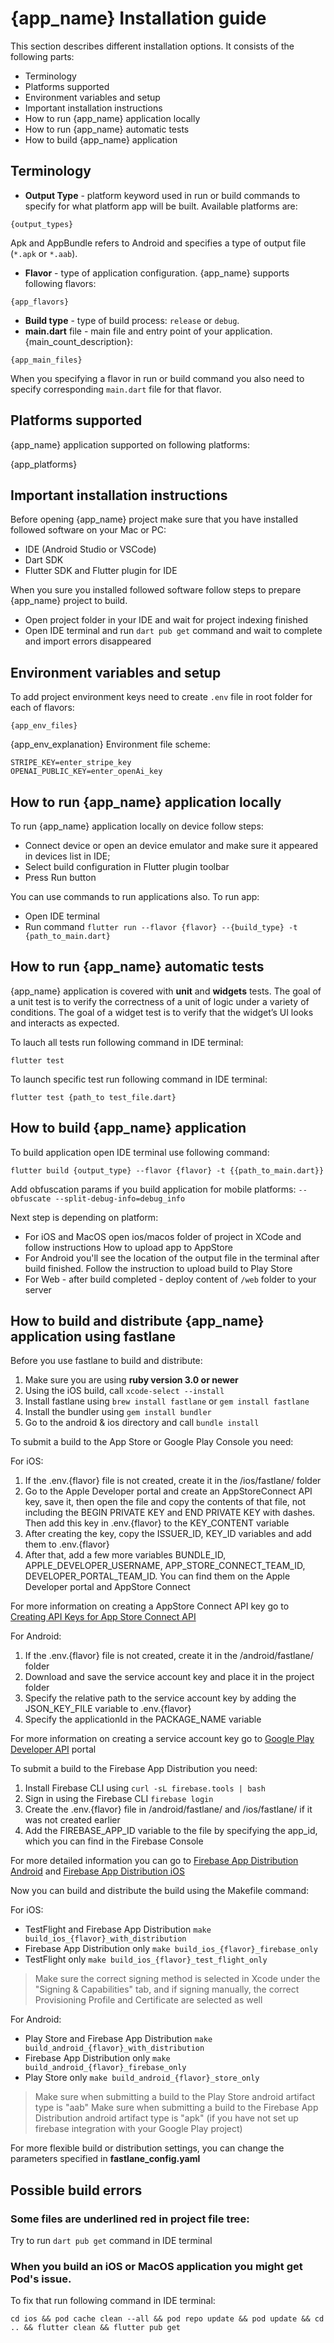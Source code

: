 # {app_name} Installation guide

This section describes different installation options. It consists of the following parts:

* Terminology
* Platforms supported
* Environment variables and setup
* Important installation instructions
* How to run {app_name} application locally
* How to run {app_name} automatic tests
* How to build {app_name} application



## Terminology

* **Output Type** - platform keyword used in run or build commands to specify for what platform app will be built. Available platforms are:

```
{output_types}
```
Apk and AppBundle refers to Android and specifies a type of output file (`*.apk` or `*.aab`).


* **Flavor** - type of application configuration. {app_name} supports following flavors:

```
{app_flavors}
```

* **Build type** - type of build process: `release` or `debug`.
* **main.dart** file - main file and entry point of your application. {main_count_description}:

```
{app_main_files}
```

When you specifying a flavor in run or build command you also need to specify corresponding `main.dart` file for that flavor.

## Platforms supported

{app_name} application supported on following platforms:

{app_platforms}

## Important installation instructions

Before opening {app_name} project make sure that you have installed followed software on your Mac or PC:

* IDE (Android Studio or VSCode)
* Dart SDK
* Flutter SDK and Flutter plugin for IDE

When you sure you installed followed software follow steps to prepare {app_name} project to build.

* Open project folder in your IDE and wait for project indexing finished
* Open IDE terminal and run `dart pub get` command and wait to complete and import errors disappeared

## Environment variables and setup

To add project environment keys need to create `.env` file in root folder for each of flavors:

```
{app_env_files}
```

{app_env_explanation}
Environment file scheme:

```
STRIPE_KEY=enter_stripe_key
OPENAI_PUBLIC_KEY=enter_openAi_key
```
## How to run {app_name} application locally

To run {app_name} application locally on device follow steps:

* Connect device or open an device emulator and make sure it appeared in devices list in IDE;
* Select build configuration in Flutter plugin toolbar
* Press Run button

You can use commands to run applications also. To run app:

* Open IDE terminal
* Run command `flutter run --flavor {flavor} --{build_type} -t {path_to_main.dart}`

## How to run {app_name} automatic tests

{app_name} application is covered with **unit** and **widgets** tests.
The goal of a unit test is to verify the correctness of a unit of logic under a variety of conditions.
The goal of a widget test is to verify that the widget’s UI looks and interacts as expected.

To lauch all tests run following command in IDE terminal:

`flutter test`

To launch specific test run following command in IDE terminal:

`flutter test {path_to test_file.dart}`

## How to build {app_name} application

To build application open IDE terminal use following command:

`flutter build {output_type} --flavor {flavor} -t {{path_to_main.dart}}`

Add obfuscation params if you build application for mobile platforms:
`--obfuscate --split-debug-info=debug_info`

Next step is depending on platform:

* For iOS and MacOS open ios/macos folder of project in XCode and follow instructions How to upload app to AppStore
* For Android you'll see the location of the output file in the terminal after build finished. Follow the instruction to upload build to Play Store
* For Web - after build completed - deploy content of `/web` folder to your server

## How to build and distribute {app_name} application using fastlane

Before you use fastlane to build and distribute:

1. Make sure you are using **ruby version 3.0 or newer**
2. Using the iOS build, call `xcode-select --install`
3. Install fastlane using `brew install fastlane` or `gem install fastlane`
4. Install the bundler using `gem install bundler`
5. Go to the android & ios directory and call `bundle install`

To submit a build to the App Store or Google Play Console you need:

For iOS:
1. If the .env.{flavor} file is not created, create it in the /ios/fastlane/ folder
2. Go to the Apple Developer portal and create an AppStoreConnect API key, save it, then open the file and copy the contents of that file, not including the BEGIN PRIVATE KEY and END PRIVATE KEY with dashes.  Then add this key in .env.{flavor} to the KEY_CONTENT variable
3. After creating the key, copy the ISSUER_ID, KEY_ID variables and add them to .env.{flavor}
4. After that, add a few more variables BUNDLE_ID, APPLE_DEVELOPER_USERNAME, APP_STORE_CONNECT_TEAM_ID, DEVELOPER_PORTAL_TEAM_ID. You can find them on the Apple Developer portal and AppStore Connect

For more information on creating a AppStore Connect API key go to [Creating API Keys for App Store Connect API](https://developer.apple.com/documentation/appstoreconnectapi/creating_api_keys_for_app_store_connect_api)

For Android:
1. If the .env.{flavor} file is not created, create it in the /android/fastlane/ folder
2. Download and save the service account key and place it in the project folder
3. Specify the relative path to the service account key by adding the JSON_KEY_FILE variable to .env.{flavor}
4. Specify the applicationId in the PACKAGE_NAME variable

For more information on creating a service account key go to [Google Play Developer API](https://developers.google.com/android-publisher/getting_started/?hl=en) portal

To submit a build to the Firebase App Distribution you need:

1. Install Firebase CLI using `curl -sL firebase.tools | bash`
2. Sign in using the Firebase CLI `firebase login`
3. Create the .env.{flavor} file in /android/fastlane/ and /ios/fastlane/ if it was not created earlier
4. Add the FIREBASE_APP_ID variable to the file by specifying the app_id, which you can find in the Firebase Console

For more detailed information you can go to [Firebase App Distribution Android](https://firebase.google.com/docs/app-distribution/ios/distribute-fastlane) and [Firebase App Distribution iOS](https://firebase.google.com/docs/app-distribution/android/distribute-fastlane)

Now you can build and distribute the build using the Makefile command:

For iOS:
* TestFlight and Firebase App Distribution  `make build_ios_{flavor}_with_distribution`
* Firebase App Distribution only `make build_ios_{flavor}_firebase_only`
* TestFlight only `make build_ios_{flavor}_test_flight_only`

> Make sure the correct signing method is selected in Xcode under the "Signing & Capabilities" tab, and if signing manually, the correct Provisioning Profile and Certificate are selected as well

For Android:
* Play Store and Firebase App Distribution `make build_android_{flavor}_with_distribution`
* Firebase App Distribution only `make build_android_{flavor}_firebase_only`
* Play Store only `make build_android_{flavor}_store_only`

> Make sure when submitting a build to the Play Store android artifact type is "aab"
> Make sure when submitting a build to the Firebase App Distribution android artifact type is "apk" (if you have not set up firebase integration with your Google Play project)

For more flexible build or distribution settings, you can change the parameters specified in **fastlane_config.yaml**

## Possible build errors

### Some files are underlined red in project file tree:

Try to run `dart pub get` command in IDE terminal

### When you build an iOS or MacOS application you might get Pod's issue.

To fix that run following command in IDE terminal:

`cd ios && pod cache clean --all && pod repo update && pod update && cd .. && flutter clean && flutter pub get`   

 




